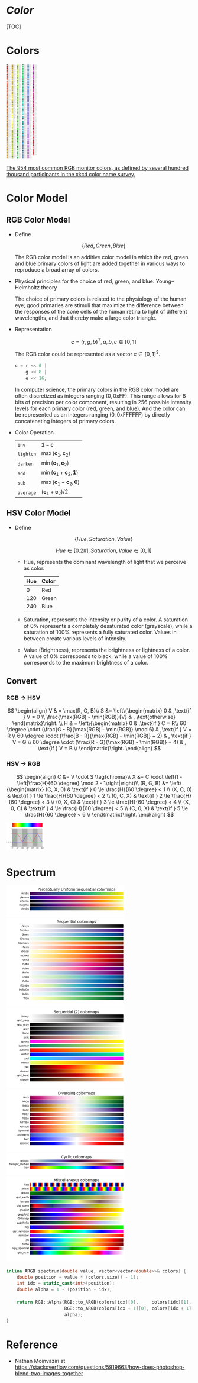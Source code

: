 # $Color$

[TOC]

# Colors

<img src="./assets/nCk6u.jpg" alt="img" style="zoom:25%;" />

[The 954 most common RGB monitor colors, as defined by several
hundred thousand participants in the xkcd color name survey.](https://xkcd.com/color/rgb/)

# Color Model

## RGB Color Model

  - Define

    $$
    \{Red, Green, Blue\}
    $$

    The RGB color model is an additive color model in which the red, green and blue primary colors of light are added together in various ways to reproduce a broad array of colors.

  - Physical principles for the choice of red, green, and blue: Young–Helmholtz theory

    The choice of primary colors is related to the physiology of the human eye; good primaries are stimuli that maximize the difference between the responses of the cone cells of the human retina to light of different wavelengths, and that thereby make a large color triangle.

  - Representation

    $$
    \boldsymbol c = (r, g, b)^T , a, b,c \in [0, 1]
    $$

    The RGB color could be represented as a vector $c \in [0, 1]^3$. 

    ```c
    c = r << 0 |
        g << 8 | 
        e << 16;
    ```

    In computer science, the primary colors in the RGB color model are often discretized as integers ranging $(0, \text{0xFF})$. This range allows for 8 bits of precision per color component, resulting in $256$ possible intensity levels for each primary color (red, green, and blue). And the color can be represented as an integers ranging $(0, \text{0xFFFFFF})$ by directly concatenating integers of primary colors.

  - Color Operation

    | | |
    | ------- | ------------------------------------------------------ |
    | `inv` | $\boldsymbol 1 - \boldsymbol c$ |
    | `lighten` | $\max(\boldsymbol c_1, \boldsymbol c_2)$               |
    | `darken` | $\min(\boldsymbol c_1, \boldsymbol c_2)$               |
    | `add`  | $\min(\boldsymbol c_1 + \boldsymbol c_2, \boldsymbol 1)$ |
    | `sub` | $\max(\boldsymbol c_1 - \boldsymbol c_2, \boldsymbol 0)$ |
    | `average` | $(\boldsymbol c_1 + \boldsymbol c_2) / 2$ |


## HSV Color Model

  - Define

    $$
    \{Hue, Saturation, Value\}
    $$

    $$
    Hue \in [0. 2\pi], Saturation, Value \in [0,1]
    $$

    - Hue, represents the dominant wavelength of light that we perceive as color. 

      | Hue  | Color |
      | ---- | ----- |
      | 0    | Red   |
      | 120  | Green |
      | 240  | Blue  |
    
    - Saturation,  represents the intensity or purity of a color. A saturation of 0% represents a completely desaturated color (grayscale), while a saturation of 100% represents a fully saturated color. Values in between create various levels of intensity.
    
    - Value (Brightness), represents the brightness or lightness of a color. A value of 0% corresponds to black, while a value of 100% corresponds to the maximum brightness of a color.

## Convert

### RGB $\to$ HSV 
$$
\begin{align}
  V & = \max(R, G, B)\\
  S &= \left\{\begin{matrix}
    0 & ,\text{if }  V = 0 \\
    \frac{\max(RGB) - \min(RGB)}{V}  & , \text{otherwise}
  \end{matrix}\right.  \\
  H & = \left\{\begin{matrix}
    0 & ,\text{if }  C = R\\ 
    60 \degree \cdot (\frac{G - B}{\max(RGB) - \min(RGB)}  \mod 6) & ,\text{if } V = R \\ 
    60 \degree \cdot (\frac{B - R}{\max(RGB) - \min(RGB)} + 2) & , \text{if } V = G \\  
    60 \degree \cdot (\frac{R - G}{\max(RGB) - \min(RGB)} + 4) & , \text{if } V = B \\  
  \end{matrix}\right.
\end{align}
$$

### HSV $\to$ RGB
$$
\begin{align}
  C &= V \cdot S  \tag{chroma}\\
  X &= C \cdot \left(1 - \left|\frac{H}{60 \degree} \mod 2 - 1\right|\right)\\
  (R, G, B) &= \left\{\begin{matrix}
    (C, X, 0) & \text{if } 0 \le \frac{H}{60 \degree} < 1  \\
    (X, C, 0) & \text{if } 1 \le \frac{H}{60 \degree} < 2  \\
    (0, C, X) & \text{if } 2 \le \frac{H}{60 \degree} < 3  \\
    (0, X, C) & \text{if } 3 \le \frac{H}{60 \degree} < 4  \\
    (X, 0, C) & \text{if } 4 \le \frac{H}{60 \degree} < 5  \\
    (C, 0, X) & \text{if } 5 \le \frac{H}{60 \degree} < 6  \\
  \end{matrix}\right.
\end{align}
$$

<img src=".\assets\2560px-HSV-RGB-comparison.svg.png" alt="img" style="zoom:10%;" />

# Spectrum

<img src="./assets/sphx_glr_colormaps_001.png" alt="img" style="zoom:50%;" />

<img src="./assets/sphx_glr_colormaps_002.png" alt="img" style="zoom:50%;" />

<img src="./assets/sphx_glr_colormaps_003.png" alt="img" style="zoom:50%;" />

<img src="./assets/sphx_glr_colormaps_004.png" alt="img" style="zoom:50%;" />

<img src="./assets/sphx_glr_colormaps_005.png" alt="img" style="zoom: 50%;" />

<img src="./assets/sphx_glr_colormaps_007.png" alt="img" style="zoom: 50%;" />

```cpp
inline ARGB spectrum(double value, vector<vector<double>>& colors) {
    double position = value * (colors.size() - 1);
    int idx = static_cast<int>(position);
    double alpha = 1 - (position - idx);

    return RGB::Alpha(RGB::to_ARGB(colors[idx][0],     colors[idx][1],     colors[idx][2]),
                      RGB::to_ARGB(colors[idx + 1][0], colors[idx + 1][1], colors[idx + 1][2]), 
                      alpha);
}
```



# Reference

- Nathan Moinvaziri at https://stackoverflow.com/questions/5919663/how-does-photoshop-blend-two-images-together

  ​    
